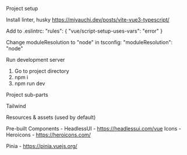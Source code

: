 Project setup

Install linter, husky 
https://miyauchi.dev/posts/vite-vue3-typescript/

Add to .eslintrc: "rules": { "vue/script-setup-uses-vars": "error" }

Change moduleResolution to "node" in tsconfig: "moduleResolution": "node"

Run development server

1. Go to project directory
2. npm i
3. npm run dev

Project sub-parts

Tailwind

Resources & assets (used by default)

Pre-built Components - HeadlessUI - https://headlessui.com/vue Icons -
Heroicons - https://heroicons.com/

Pinia - https://pinia.vuejs.org/
